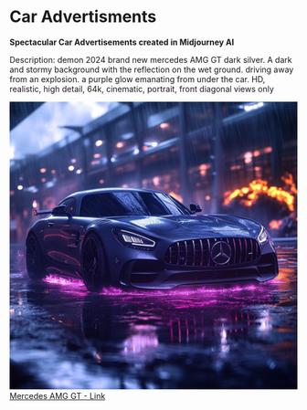 # Car Advertisments
**Spectacular Car Advertisements created in Midjourney AI**

Description:
demon 2024 brand new mercedes AMG GT dark silver. A dark and stormy background with the reflection on the wet ground. driving away from an explosion. a purple glow emanating from under the car. HD, realistic, high detail, 64k, cinematic, portrait, front diagonal views only

![Mercedes AMG GT](./0-1-1-mercedes-AMG.jpg)
[Mercedes AMG GT - Link](https://www.midjourney.com/jobs/d6fc33eb-ba53-4a56-a45e-bc6451a360ba?index=0)
